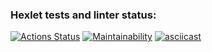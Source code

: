 ### Hexlet tests and linter status:
[![Actions Status](https://github.com/insobl/frontend-project-44/workflows/hexlet-check/badge.svg)](https://github.com/insobl/frontend-project-44/actions)
[![Maintainability](https://api.codeclimate.com/v1/badges/1847caf42b43defcc6b5/maintainability)](https://codeclimate.com/github/insobl/brain-games/maintainability)
[![asciicast](https://asciinema.org/a/Lq3bPwRC22Zf0yE867LBRk1YI.svg)](https://asciinema.org/a/Lq3bPwRC22Zf0yE867LBRk1YI)
